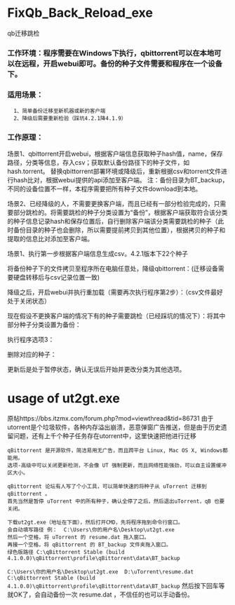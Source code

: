 # FixQb_Back_Reload_exe
qb迁移跳检

### 工作环境：程序需要在Windows下执行，qbittorrent可以在本地可以在远程，开启webui即可。备份的种子文件需要和程序在一个设备下。

### 适用场景：
      1、简单备份迁移至新机器或新的客户端
      2、降级后需要重新检验（踩坑4.2.1降4.1.9）

### 工作原理：
场景1、qbittorrent开启webui，根据客户端信息获取种子hash值，name，保存路径，分类等信息，存入csv；获取默认备份路径下的种子文件，如 hash.torrent。
	替换qbittorrent部署环境或降级后，重新根据csv和torrent文件进行hash比对，根据webui提供的api添加至客户端。
注：备份目录为BT_backup，不同的设备位置不一样，本程序需要把所有种子文件download到本地。

场景2、已经降级的人，不需要更换客户端，而且已经有一部分检验完成的，只需要部分跳检的。将需要跳检的种子分类设置为“备份”，根据客户端获取符合该分类的种子信息记录hash和保存位置后，自行删除客户端该分类需要跳检的种子（此时备份目录的种子也会删除，所以需要提前拷贝到其他位置），根据拷贝的种子和提取的信息比对添加至客户端。

场景1、执行第一步根据客户端信息生成csv。4.2.1版本下22个种子

将备份种子下的文件拷贝至程序所在电脑任意处，降级qbittorrent：(迁移设备需要硬盘转移后与csv记录位置一致)
 
降级之后，开启webui并执行重加载（需要再次执行程序第2步）：（csv文件最好处于关闭状态）
 
现在假设不更换客户端的情况下有的种子需要跳检（已经踩坑的情况下）：将其中部分种子分类设置为备份：
 
执行程序选项3：
 
删除对应的种子：
 
更新后是处于暂停状态，确认无误后开始并更改分类为其他选项。

# usage of ut2gt.exe
原帖https://bbs.itzmx.com/forum.php?mod=viewthread&tid=86731
	由于utorrent是个垃圾软件，各种内存溢出崩溃，恶意弹窗广告推送，但是由于历史遗留问题，还有上千个种子任务存在utorrent中，这里快速把他进行迁移

	qBittorrent 是开源软件，简洁易用无广告，而且跨平台 Linux, Mac OS X, Windows都能用。
	选项-高级中可以关闭更新检测，不会像 UT 强制更新，而且网络性能强劲，可以自主设置缓冲区大小。

	qBittorrent 论坛有人写了个小工具，可以简单快速的将种子从 uTorrent 迁移到 qBittorrent 。
	首先当然是暂停 uTorrent 中的所有种子，确认全停了之后，然后退出uTorrent，qB 也要关闭。

	下载ut2gt.exe（地址在下面），然后打开CMD，先将程序拖到命令行窗口。
	会自动填写路径 例：  C:\Users\你的用户名\Desktop\ut2gt.exe
	然后一个空格，将 uTorrent 的 resume.dat 拖入窗口。
	再接一个空格，将 qBittorrent 的 BT_backup 文件夹拖入窗口。
	绿色版路径 C:\qBittorrent Stable (build 4.1.0.0)\qBittorrent\profile\qBittorrent\data\BT_backup
	
```C:\Users\你的用户名\Desktop\ut2gt.exe  D:\uTorrent\resume.dat  C:\qBittorrent Stable (build 4.1.0.0)\qBittorrent\profile\qBittorrent\data\BT_backup```
	然后按下回车等就OK了，会自动备份一次 resume.dat ，不信任的也可以手动备份。
